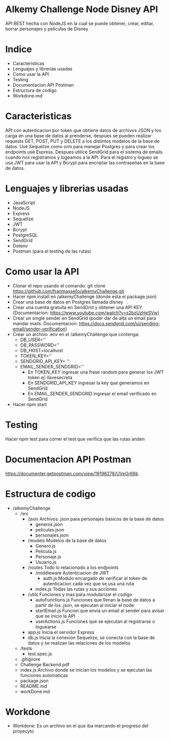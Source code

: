 # Alkemy Challenge Node Disney API
API REST hecha con NodeJS en la cual se puede obtener, crear, editar, borrar personajes y peliculas de Disney

# Indice
- Caracteristicas
- Lenguajes y librerias usadas
- Como usar la API
- Testing
- Documentacion API Postman
- Estructura de codigo
- Workdone.md

# Caracteristicas
API con autenticacion por token que obtiene datos de archivos JSON y los carga en una base de datos al prenderse, despues se pueden realizar requests GET, POST, PUT y DELETE a los distintos modelos de la base de datos. Usé Sequelize como orm para manejar Postgres y para crear los endpoints usé Express. Despues utilicé SendGrid para el sistema de emails cuando nos registramos y logeamos a la API. Para el registro y logueo se usa JWT para usar la API y Bcrypt para encriptar las contraseñas en la base de datos.

# Lenguajes y librerias usadas
- JavaScript
- NodeJS
- Express
- Sequelize
- JWT
- Bcrypt
- PostgreSQL
- SendGrid
- Dotenv
- Postman (para el testing de las rutas)

# Como usar la API
- Clonar el repo usando el comando: git clone https://github.com/franmassello/alkemyChallenge.git 
- Hacer npm install en /alkemyChallenge (donde esta el package.json)
- Crear una base de datos en Postgres llamada disney
- Crear una cuenta gratuita en SendGrid y obtener una API KEY (Documentacion: https://www.youtube.com/watch?v=s2bzUzHeSVw) 
- Crear un single sender en SendGrid (poder dar de alta un email para mandar mails. Documentacion: https://docs.sendgrid.com/ui/sending-email/sender-verification) 
- Crear un archivo .env en el /alkemyChallenge que contenga: 
  -  DB_USER='' 
  -  DB_PASSWORD='' 
  -  DB_HOST=localhost 
  -  TOKEN_KEY='' 
  -  SENDGRID_API_KEY= '' 
  -  EMAIL_SENDER_SENDGRID=''
      - En TOKEN_KEY ingresar una frase random para generar los JWT token ej: llavesecreta
      - En SENDGRID_API_KEY ingresar la key que generamos en SendGrid
      - En EMAIL_SENDER_SENDGRID ingresar el email verificado en SendGrid
- Hacer npm start

# Testing
Hacer npm test para correr el test que verifica que las rutas anden

# Documentacion API Postman
https://documenter.getpostman.com/view/19198278/UVeGr66b

# Estructura de codigo
- /alkemyChallenge
  - /src
    - /json Archivos .json para personajes basicos de la base de datos
      - generos.json
      - peliculas.json
      - personajes.json 
    - /models Modelos de la base de datos
      - Genero.js
      - Pelicula.js
      - Personaje.js
      - Usuario.js
    - /routes Todo lo relacionado a los endpoints
      - /middleware Autenticacion de JWT
        - auth.js Modulo encargado de verificar el token de autenticacion cada vez que se usa una ruta
      - index.js Todas las rutas y sus acciones
    - /utils Funciones y mas para modularizar el codigo
      - autoFunctions.js Funciones que llenan la base de datos a partir de los .json, se ejecutan al iniciar el node
      - startEmail.js Funcion que envia un email al sender para avisar que se inicio la API
      - userActions.js Funciones que se ejecutan al registrarse o loguearse
    - app.js Inicia el servidor Express
    - db.js Inicia la conexion Sequelize, se conecta con la base de datos y se realizan las relaciones de los modelos
  - /tests
    - test.spec.js
  - .gitignore 
  - Challenge Backend.pdf
  - index.js Archivo donde se inician los modelos y se ejecutan las funciones automaticas
  - package.json
  - README.md
  - workDone.md

# Workdone 
- Workdone: Es un archivo en el que iba marcando el progreso del proyecyto

